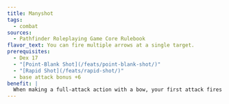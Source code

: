 ```yaml
---
title: Manyshot
tags:
  - combat
sources:
  - Pathfinder Roleplaying Game Core Rulebook
flavor_text: You can fire multiple arrows at a single target.
prerequisites:
  - Dex 17
  - "[Point-Blank Shot](/feats/point-blank-shot/)"
  - "[Rapid Shot](/feats/rapid-shot/)"
  - base attack bonus +6
benefit: |
  When making a full-attack action with a bow, your first attack fires two arrows. If the attack hits, both arrows hit. Apply precision-based damage (such as sneak attack) and critical hit damage only once for this attack. Damage bonuses from using a composite bow with a high Strength bonus apply to each arrow, as do other damage bonuses, such as a ranger's favored enemy bonus. Damage reduction and resistances apply separately to each arrow.
---
```


